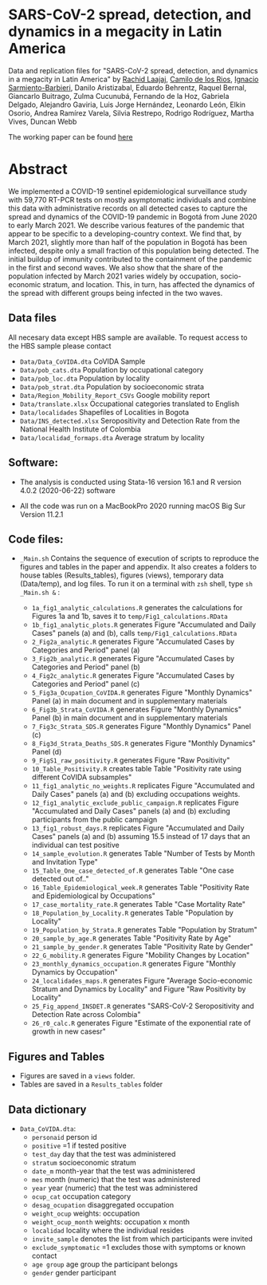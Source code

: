 # SARS-CoV-2 spread, detection, and dynamics in a megacity in Latin America

Data and replication files for "SARS-CoV-2 spread, detection, and dynamics in a megacity in Latin America" by  [Rachid Laajaj](https://www.laajaj.com/), [Camilo de los Rios](https://sites.google.com/view/cdelosriosru), [Ignacio Sarmiento-Barbieri](https://ignaciomsarmiento.github.io), Danilo Aristizabal, Eduardo Behrentz, Raquel Bernal, Giancarlo Buitrago, Zulma Cucunubá, Fernando de la Hoz, Gabriela Delgado, Alejandro Gaviria, Luis Jorge Hernández, Leonardo León, Elkin Osorio, Andrea Ramírez Varela, Silvia Restrepo, Rodrigo Rodríguez, Martha Vives, Duncan Webb

The working paper can be found [here](https://repositorio.uniandes.edu.co/handle/1992/49763)

# Abstract

We implemented a COVID-19 sentinel epidemiological surveillance study with 59,770 RT-PCR tests on mostly asymptomatic individuals and combine this data with administrative records on all detected cases to capture the spread and dynamics of the COVID-19 pandemic in Bogotá from June 2020 to early March 2021. We describe various features of the pandemic that appear to be specific to a developing-country context. We find that, by March 2021, slightly more than half of the population in Bogotá has been infected, despite only a small fraction of this population being detected. The initial buildup of immunity contributed to the containment of the pandemic in the first and second waves. We also show that the share of the population infected by March 2021 varies widely by occupation, socio-economic stratum, and location. This, in turn, has affected the dynamics of the spread with different groups being infected in the two waves.


## Data files

All necesary data except HBS sample are available. To request access to the HBS sample please contact

- `Data/Data_CoVIDA.dta` CoVIDA Sample
- `Data/pob_cats.dta`    Population by occupational category
- `Data/pob_loc.dta`	 Population by locality
- `Data/pob_strat.dta`   Population by socioeconomic strata
- `Data/Region_Mobility_Report_CSVs` Google mobility report
- `Data/translate.xlsx`  Occupational categories translated to English
- `Data/localidades` 	 Shapefiles of Localities in Bogota
- `Data/INS_detected.xlsx` Seropositivity and Detection Rate from the National Health Institute of Colombia 
- `Data/localidad_formaps.dta` Average stratum by locality




## Software:

- The analysis is conducted using Stata-16 version 16.1 and R version 4.0.2 (2020-06-22) software

- All the code was run on a MacBookPro 2020 running macOS Big Sur Version 11.2.1

## Code files:

- `_Main.sh` Contains the sequence of execution of scripts to reproduce the figures and tables in the paper and appendix. It also creates a folders to house  tables (Results_tables), figures (views), temporary data (Data/temp), and log files. To run it on a terminal with `zsh` shell,  type `sh _Main.sh &` : 
	
	- `1a_fig1_analytic_calculations.R` generates the calculations for Figures 1a and 1b, saves it to `temp/Fig1_calculations.RData`
	- `1b_fig1_analytic_plots.R` generates Figure "Accumulated and Daily Cases" panels (a) and (b), calls `temp/Fig1_calculations.RData`
	- `2_Fig2a_analytic.R` generates Figure "Accumulated Cases by Categories and Period" panel (a)
	- `3_Fig2b_analytic.R` generates Figure "Accumulated Cases by Categories and Period" panel (b)
	- `4_Fig2c_analytic.R` generates Figure "Accumulated Cases by Categories and Period" panel (c)
	- `5_Fig3a_Ocupation_CoVIDA.R` generates Figure "Monthly Dynamics" Panel (a) in main document and in supplementary materials
	- `6_Fig3b_Strata_CoVIDA.R` generates Figure "Monthly Dynamics" Panel (b) in main document and in supplementary materials
	- `7_Fig3c_Strata_SDS.R` generates Figure "Monthly Dynamics" Panel (c)
	- `8_Fig3d_Strata_Deaths_SDS.R` generates Figure "Monthly Dynamics" Panel (d)
	- `9_FigS1_raw_positivity.R` generates  Figure "Raw Positivity"
	- `10_Table_Positivity.R` creates table Table "Positivity rate using different CoVIDA subsamples"
	- `11_fig1_analytic_no_weights.R` replicates Figure "Accumulated and Daily Cases" panels (a) and (b) excluding occupations weights.
	- `12_fig1_analytic_exclude_public_campaign.R` replicates Figure "Accumulated and Daily Cases" panels (a) and (b) excluding participants from the public campaign
	- `13_fig1_robust_days.R` replicates Figure "Accumulated and Daily Cases" panels (a) and (b) assuming 15.5 instead of 17 days that an individual can test positive
	- `14_sample_evolution.R` generates Table  "Number of Tests by Month and Invitation Type"
	- `15_Table_One_case_detected_of.R` generates Table "One case detected out of.."
	- `16_Table_Epidemiological_week.R` generates Table "Positivity Rate and Epidemiological by Occupations"
	- `17_case_mortality_rate.R` generates Table "Case Mortality Rate"
	- `18_Population_by_Locality.R` generates  Table "Population by Locality"
	- `19_Population_by_Strata.R` generates Table "Population by Stratum"
	- `20_sample_by_age.R` generates Table "Positivity Rate by Age"
	- `21_sample_by_gender.R` generates Table "Positivity Rate by Gender"
	- `22_G_mobility.R` generates Figure "Mobility Changes by Location" 
	- `23_monthly_dynamics_occupation.R` generates Figure "Monthly Dynamics by Occupation"
	- `24_localidades_maps.R` generates Figure "Average Socio-economic Stratum and Dynamics by Locality" and Figure "Raw Positivity by Locality"
	- `25_Fig_append_INSDET.R` generates "SARS-CoV-2 Seropositivity and Detection Rate across Colombia"
	- `26_r0_calc.R` generates Figure "Estimate of the exponential rate of growth in new casesr"



## Figures and Tables

- Figures are saved in a `views` folder. 
- Tables are saved in a `Results_tables` folder


 
## Data dictionary

- `Data_CoVIDA.dta`:
	- `personaid`												  person id
	- `positive`                                                  =1 if tested positive
	- `test_day`                                                  day that the test was administered
	- `stratum`													  socioeconomic stratum
	- `date_m`													  month-year that the test was administered
	- `mes`														  month (numeric) that the test was administered
	- `year`													  year (numeric) that the test was administered
	- `ocup_cat`												  occupation category
	- `desag_ocupation`											  disaggregated occupation
	- `weight_ocup`												  weights: occupation 
	- `weight_ocup_month`									      weights: occupation x month
	- `localidad`												  locality where the individual resides
	- `invite_sample`											  denotes the list from which participants were invited
	- `exclude_symptomatic`										  =1 excludes those with symptoms or known contact
	- `age group`												  age group the participant belongs
	- `gender`													  gender participant


	
	
	

